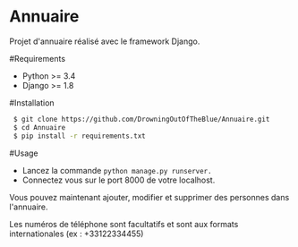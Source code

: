 # Annuaire

Projet d'annuaire réalisé avec le framework Django.

#Requirements

 - Python >= 3.4
 - Django >= 1.8

#Installation

```sh
 $ git clone https://github.com/DrowningOutOfTheBlue/Annuaire.git
 $ cd Annuaire
 $ pip install -r requirements.txt
```

#Usage

 * Lancez la commande ```python manage.py runserver.```
 * Connectez vous sur le port 8000 de votre localhost.

Vous pouvez maintenant ajouter, modifier et supprimer des personnes dans l'annuaire.

Les numéros de téléphone sont facultatifs et sont aux formats internationales (ex : +33122334455)
